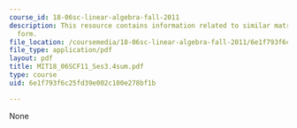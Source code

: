 ```yaml
---
course_id: 18-06sc-linear-algebra-fall-2011
description: This resource contains information related to similar matrices and jordan
  form.
file_location: /coursemedia/18-06sc-linear-algebra-fall-2011/6e1f793f6c25fd39e002c100e278bf1b_MIT18_06SCF11_Ses3.4sum.pdf
file_type: application/pdf
layout: pdf
title: MIT18_06SCF11_Ses3.4sum.pdf
type: course
uid: 6e1f793f6c25fd39e002c100e278bf1b

---
```

None